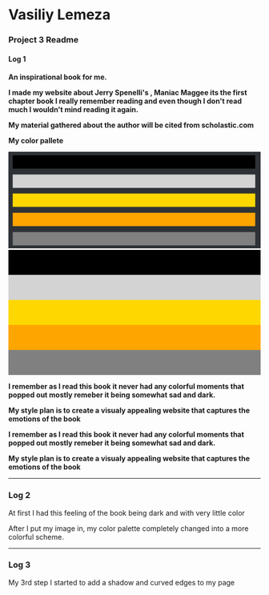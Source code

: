 <!DOCTYPE html>
<h1><b> Vasiliy Lemeza</b> </h1>

<h3><b> Project 3 Readme </b></h3>
<h4> Log 1<h4>
<p> An inspirational book for me.</p>
<p> I made my website about Jerry Spenelli's , Maniac Maggee its the
first chapter book I really remember reading and even though I don't read
much I wouldn't mind reading it again. </p>

<p> My material gathered about the author will be cited from scholastic.com</p>


<p> My color pallete </p>
<img src="../images/palet.png">
<div style="width50px;height:50px;border:none;background-color: black"></div>
<div style="width50px;height:50px;border:none;background-color: lightgray"></div>
<div style="width50px;height:50px;border:none;background-color: gold"></div>
<div style="width50px;height:50px;border:none;background-color: orange"></div>
<div style="width50px;height:50px;border:none;background-color: gray"></div>
<p> I remember as I read this book it never had any colorful moments that popped
out mostly remeber it being somewhat sad and dark. </p>
<p> My style plan is to create a visualy appealing website that captures the emotions of the book </P>
<p> I remember as I read this book it never had any colorful moments that popped
out mostly remeber it being somewhat sad and dark. </p>
<p> My style plan is to create a visualy appealing website that captures the emotions of the book </P>
<hr>
<h3> Log 2</h3>
<p> At first I had this feeling of the book being dark and with very little color</p>
<p> After I put my image in, my color palette completely changed into a more colorful scheme.</p>

<hr>
<h3>Log 3</h3>
<p> My 3rd step I started to add a shadow and curved edges to my page <p>
